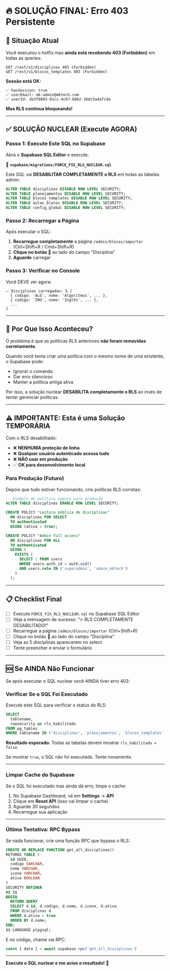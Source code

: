 # 🔥 SOLUÇÃO FINAL: Erro 403 Persistente

## 🚨 Situação Atual

Você executou o hotfix mas **ainda está recebendo 403 (Forbidden)** em todas as queries:

```
GET /rest/v1/disciplinas 403 (Forbidden)
GET /rest/v1/blocos_templates 403 (Forbidden)
```

**Sessão está OK:**
```
✅ hasSession: true
✅ userEmail: mk-admin@mktech.com
✅ userId: de3f0803-61cc-4c67-b6b2-3bdc5adafcda
```

**Mas RLS continua bloqueando!**

---

## ✅ SOLUÇÃO NUCLEAR (Execute AGORA)

### Passo 1: Execute Este SQL no Supabase

Abra o **Supabase SQL Editor** e execute:

📁 **`supabase/migrations/FORCE_FIX_RLS_NUCLEAR.sql`**

Este SQL vai **DESABILITAR COMPLETAMENTE o RLS** em todas as tabelas admin:

```sql
ALTER TABLE disciplinas DISABLE ROW LEVEL SECURITY;
ALTER TABLE planejamentos DISABLE ROW LEVEL SECURITY;
ALTER TABLE blocos_templates DISABLE ROW LEVEL SECURITY;
ALTER TABLE aulas_blocos DISABLE ROW LEVEL SECURITY;
ALTER TABLE config_global DISABLE ROW LEVEL SECURITY;
```

### Passo 2: Recarregar a Página

Após executar o SQL:

1. **Recarregue completamente** a página `/admin/blocos/importar` (Ctrl+Shift+R / Cmd+Shift+R)
2. **Clique no botão 🔄** ao lado do campo "Disciplina"
3. **Aguarde** carregar

### Passo 3: Verificar no Console

Você DEVE ver agora:

```
✅ Disciplinas carregadas: 5 [
  { codigo: 'ALG', nome: 'Algoritmos', ... },
  { codigo: 'ING', nome: 'Inglês', ... },
  ...
]
```

---

## 🎯 Por Que Isso Aconteceu?

O problema é que as políticas RLS anteriores **não foram removidas corretamente**.

Quando você tenta criar uma política com o mesmo nome de uma existente, o Supabase pode:
- Ignorar o comando
- Dar erro silencioso
- Manter a política antiga ativa

Por isso, a solução nuclear **DESABILITA completamente o RLS** ao invés de tentar gerenciar políticas.

---

## ⚠️ IMPORTANTE: Esta é uma Solução TEMPORÁRIA

Com o RLS desabilitado:
- ❌ **NENHUMA proteção de linha**
- ❌ **Qualquer usuário autenticado acessa tudo**
- ❌ **NÃO usar em produção**
- ✅ **OK para desenvolvimento local**

### Para Produção (Futuro)

Depois que tudo estiver funcionando, crie políticas RLS corretas:

```sql
-- Exemplo de política segura para produção
ALTER TABLE disciplinas ENABLE ROW LEVEL SECURITY;

CREATE POLICY "Leitura pública de disciplinas"
  ON disciplinas FOR SELECT
  TO authenticated
  USING (ativa = true);

CREATE POLICY "Admin full access"
  ON disciplinas FOR ALL
  TO authenticated
  USING (
    EXISTS (
      SELECT 1 FROM users 
      WHERE users.auth_id = auth.uid() 
      AND users.role IN ('superadmin', 'admin_mktech')
    )
  );
```

---

## 📋 Checklist Final

- [ ] Execute `FORCE_FIX_RLS_NUCLEAR.sql` no Supabase SQL Editor
- [ ] Veja a mensagem de sucesso: "🔥 RLS COMPLETAMENTE DESABILITADO!"
- [ ] Recarregue a página `/admin/blocos/importar` (Ctrl+Shift+R)
- [ ] Clique no botão 🔄 ao lado do campo "Disciplina"
- [ ] Veja as 5 disciplinas aparecerem no select
- [ ] Tente preencher e enviar o formulário

---

## 🆘 Se AINDA Não Funcionar

Se após executar o SQL nuclear você AINDA tiver erro 403:

### Verificar Se o SQL Foi Executado

Execute este SQL para verificar o status do RLS:

```sql
SELECT 
  tablename,
  rowsecurity as rls_habilitado
FROM pg_tables
WHERE tablename IN ('disciplinas', 'planejamentos', 'blocos_templates', 'aulas_blocos', 'config_global');
```

**Resultado esperado:**
Todas as tabelas devem mostrar `rls_habilitado = false`

Se mostrar `true`, o SQL não foi executado. Tente novamente.

---

### Limpar Cache do Supabase

Se o SQL foi executado mas ainda dá erro, limpe o cache:

1. No Supabase Dashboard, vá em **Settings** → **API**
2. Clique em **Reset API** (isso vai limpar o cache)
3. Aguarde 30 segundos
4. Recarregue sua aplicação

---

### Última Tentativa: RPC Bypass

Se nada funcionar, crie uma função RPC que bypass o RLS:

```sql
CREATE OR REPLACE FUNCTION get_all_disciplinas()
RETURNS TABLE (
  id UUID,
  codigo VARCHAR,
  nome VARCHAR,
  icone VARCHAR,
  ativa BOOLEAN
) 
SECURITY DEFINER
AS $$
BEGIN
  RETURN QUERY
  SELECT d.id, d.codigo, d.nome, d.icone, d.ativa
  FROM disciplinas d
  WHERE d.ativa = true
  ORDER BY d.nome;
END;
$$ LANGUAGE plpgsql;
```

E no código, chame via RPC:

```typescript
const { data } = await supabase.rpc('get_all_disciplinas')
```

---

**Execute o SQL nuclear e me avise o resultado!** 🚀



